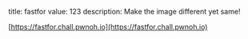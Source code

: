 title: fastfor
value: 123
description: Make the image different yet same!

[https://fastfor.chall.pwnoh.io](https://fastfor.chall.pwnoh.io)